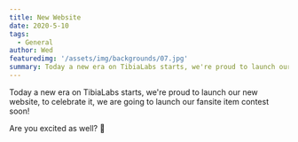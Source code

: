 ```yaml
---
title: New Website
date: 2020-5-10
tags:
  - General
author: Wed
featuredimg: '/assets/img/backgrounds/07.jpg'
summary: Today a new era on TibiaLabs starts, we're proud to launch our new website!
---
```


Today a new era on TibiaLabs starts, we're proud to launch our new website, to celebrate it, we are going to launch our fansite item contest soon!

Are you excited as well? :tada:
